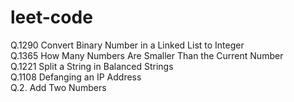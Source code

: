 # leet-code
Q.1290 Convert Binary Number in a Linked List to Integer  
Q.1365 How Many Numbers Are Smaller Than the Current Number  
Q.1221 Split a String in Balanced Strings  
Q.1108 Defanging an IP Address  
Q.2.   Add Two Numbers  
